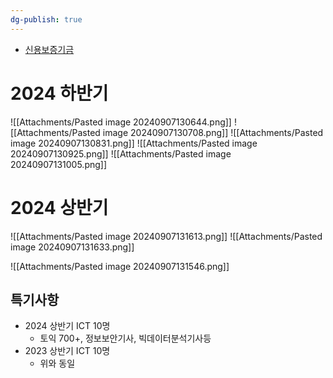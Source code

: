 ```yaml
---
dg-publish: true
---
```


- [신용보증기금](https://www.kodit.co.kr/kodit/na/ntt/selectNttList.do?mi=2518&bbsId=407)
# 2024 하반기
![[Attachments/Pasted image 20240907130644.png]]
![[Attachments/Pasted image 20240907130708.png]]
![[Attachments/Pasted image 20240907130831.png]]
![[Attachments/Pasted image 20240907130925.png]]
![[Attachments/Pasted image 20240907131005.png]]

# 2024 상반기
![[Attachments/Pasted image 20240907131613.png]]
![[Attachments/Pasted image 20240907131633.png]]


![[Attachments/Pasted image 20240907131546.png]]

## 특기사항
- 2024 상반기 ICT 10명
	- 토익 700+, 정보보안기사, 빅데이터분석기사등
- 2023 상반기 ICT 10명
	- 위와 동일